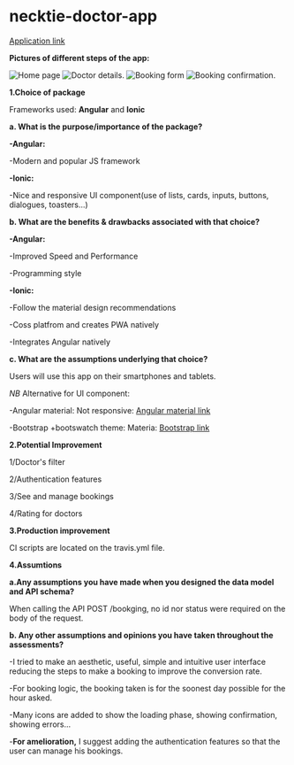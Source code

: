 # necktie-doctor-app

[Application link](https://necktie-doctor-app.web.app/doctor)


**Pictures of different steps of the app:**


![Home page](./images/hp.png)
![Doctor details](./images/details.png). 
![Booking form ](./images/bookingForm.png)
![Booking confirmation](./images/bookingConfirm.png). 

**1.Choice of package**


Frameworks used: **Angular** and **Ionic**

**a. What is the purpose/importance of the package?**

**-Angular:**


-Modern and popular JS framework


**-Ionic:**


-Nice and responsive UI component(use of lists, cards, inputs, buttons, dialogues, toasters...)

**b. What are the benefits & drawbacks associated with that choice?**

**-Angular:**


-Improved Speed and Performance


-Programming style


**-Ionic:**


-Follow the material design recommendations


-Coss platfrom and creates PWA natively


-Integrates Angular natively

**c. What are the assumptions underlying that choice?**


Users will use this app on their smartphones and tablets.

*NB*
Alternative for UI component: 


-Angular material: Not responsive: [Angular material link](https://material.angular.io/components/categories)


-Bootstrap +bootswatch theme: Materia:  [Bootstrap link](https://bootswatch.com/materia/)


**2.Potential Improvement**


1/Doctor's filter


2/Authentication features


3/See and manage bookings


4/Rating for doctors

**3.Production improvement**


CI scripts are located on the travis.yml file.

**4.Assumtions**

**a.Any assumptions you have made when you designed the data model and API
schema?**


When calling the API POST /bookging, no id nor status were required on the body of the request.

**b. Any other assumptions and opinions you have taken throughout the assessments?**


-I tried to make an aesthetic, useful, simple and intuitive user interface reducing the steps to make a booking to improve the conversion rate.


-For booking logic, the booking taken is for the soonest day possible for the hour asked.


-Many icons are added to show the loading phase, showing confirmation, showing errors...

-**For amelioration,** I suggest adding the authentication features so that the user can manage his bookings.
